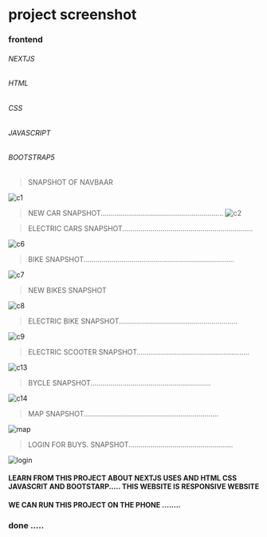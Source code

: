 # project screenshot 
   
   ### frontend
   
   ###### NEXTJS
   ###### HTML
   ###### CSS
   ###### JAVASCRIPT
   ###### BOOTSTRAP5
   
>SNAPSHOT OF NAVBAAR

![c1](https://user-images.githubusercontent.com/88300530/162602385-2e3d0920-914e-41c5-8b8c-625b72c3eef7.png)

>NEW CAR SNAPSHOT.............................................................
![c2](https://user-images.githubusercontent.com/88300530/162602390-3e4b4fe8-8a04-4650-8420-23145f5d8e86.png)

>ELECTRIC CARS SNAPSHOT.................................................................

![c6](https://user-images.githubusercontent.com/88300530/162602395-1439c779-d690-4a7b-9c30-061587594595.png)

>BIKE SNAPSHOT...........................................................................

![c7](https://user-images.githubusercontent.com/88300530/162602415-dc0b19e0-92e8-435c-a19c-9174d759c157.png)

>NEW BIKES SNAPSHOT

![c8](https://user-images.githubusercontent.com/88300530/162602418-552653e1-1167-44fa-b931-f35c7216760e.png)

>ELECTRIC BIKE SNAPSHOT...........................................................

![c9](https://user-images.githubusercontent.com/88300530/162602424-68904343-9cd0-421c-906d-3ecb91e5ed1e.png)

>ELECTRIC SCOOTER SNAPSHOT........................................................

![c13](https://user-images.githubusercontent.com/88300530/162602439-1101b0c8-a792-4767-af16-85ca837bd54e.png)

>BYCLE SNAPSHOT............................................................

![c14](https://user-images.githubusercontent.com/88300530/162602444-b1652cdf-1839-4d62-b967-b407086cc37a.png)

>MAP SNAPSHOT...................................................................

![map](https://user-images.githubusercontent.com/88300530/162602848-3e1e352a-1f74-4ee0-bde4-390bf7adeb14.png)

>LOGIN FOR BUYS. SNAPSHOT....................................................

![login](https://user-images.githubusercontent.com/88300530/162602849-be681b19-0e3b-48ad-8748-886040c567b5.png)


#### LEARN FROM THIS PROJECT ABOUT NEXTJS USES AND HTML CSS JAVASCRIT AND BOOTSTARP..... THIS WEBSITE IS RESPONSIVE WEBSITE 
#### WE CAN RUN THIS PROJECT ON THE PHONE ........
### done .....
